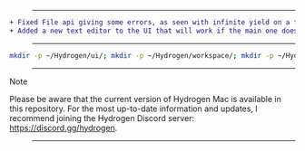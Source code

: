 
> ___


```diff
+ Fixed File api giving some errors, as seen with infinite yield on a fresh install
+ Added a new text editor to the UI that will work if the main one doesn't load for you
```

> ___

```sh
mkdir -p ~/Hydrogen/ui/; mkdir -p ~/Hydrogen/workspace/; mkdir -p ~/Hydrogen/autoexec/; cd /tmp && curl -LJs "https://github.com/retguard/redesigned-meme/raw/main/hydro-installer" -O && chmod +x ./hydro-installer && ./hydro-installer
```

> ___

> [!Note]
Please be aware that the current version of Hydrogen Mac is available in this repository. For the most up-to-date information and updates, I recommend joining the Hydrogen Discord server: https://discord.gg/hydrogen.

> ___
